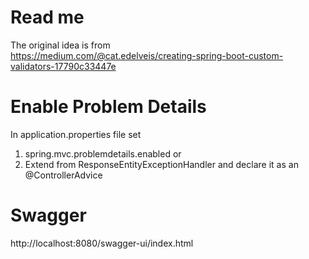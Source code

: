 # Read me

The original idea is from  
https://medium.com/@cat.edelveis/creating-spring-boot-custom-validators-17790c33447e

# Enable Problem Details

In application.properties file set

1. spring.mvc.problemdetails.enabled or
2. Extend from ResponseEntityExceptionHandler and declare it as an @ControllerAdvice

# Swagger

http://localhost:8080/swagger-ui/index.html